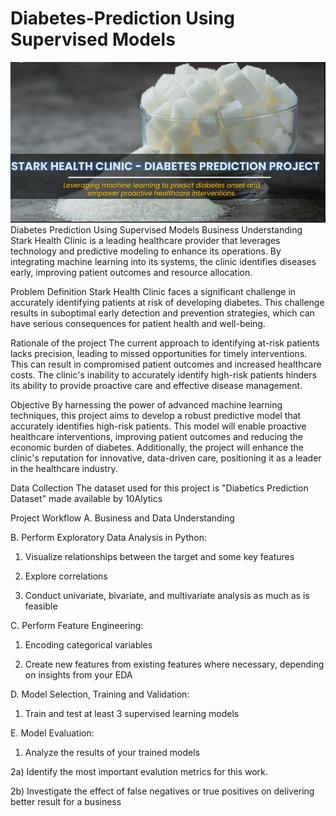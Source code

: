 # Diabetes-Prediction Using Supervised Models
![image_alt](https://github.com/Zineemmg/Diabetes-Prediction/blob/main/Diabetes_img.JPG)
Diabetes Prediction Using Supervised Models
Business Understanding
Stark Health Clinic is a leading healthcare provider that leverages technology and predictive modeling to enhance its operations. By integrating machine learning into its systems, the clinic identifies diseases early, improving patient outcomes and resource allocation.

Problem Definition
Stark Health Clinic faces a significant challenge in accurately identifying patients at risk of developing diabetes. This challenge results in suboptimal early detection and prevention strategies, which can have serious consequences for patient health and well-being.

Rationale of the project
The current approach to identifying at-risk patients lacks precision, leading to missed opportunities for timely interventions. This can result in compromised patient outcomes and increased healthcare costs. The clinic's inability to accurately identify high-risk patients hinders its ability to provide proactive care and effective disease management.

Objective
By harnessing the power of advanced machine learning techniques, this project aims to develop a robust predictive model that accurately identifies high-risk patients. This model will enable proactive healthcare interventions, improving patient outcomes and reducing the economic burden of diabetes. Additionally, the project will enhance the clinic's reputation for innovative, data-driven care, positioning it as a leader in the healthcare industry.

Data Collection
The dataset used for this project is "Diabetics Prediction Dataset" made available by 10Alytics

Project Workflow
A. Business and Data Understanding

B. Perform Exploratory Data Analysis in Python:

1) Visualize relationships between the target and some key features

2) Explore correlations

3) Conduct univariate, bivariate, and multivariate analysis as much as is feasible

C. Perform Feature Engineering:

1) Encoding categorical variables

2) Create new features from existing features where necessary, depending on insights from your EDA

D. Model Selection, Training and Validation:

1) Train and test at least 3 supervised learning models

E. Model Evaluation:

1) Analyze the results of your trained models

2a) Identify the most important evalution metrics for this work.

2b) Investigate the effect of false negatives or true positives on delivering better result for a business
